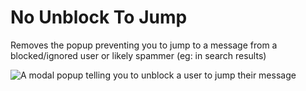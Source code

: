 # No Unblock To Jump

Removes the popup preventing you to jump to a message from a blocked/ignored user or likely spammer (eg: in search
results)

![A modal popup telling you to unblock a user to jump their message](https://github.com/user-attachments/assets/0e4b859d-f3b3-4101-9a83-829afb473d1e)
